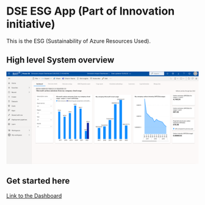 
# DSE ESG App (Part of Innovation initiative)
This is the ESG (Sustainability of Azure Resources Used). 

## High level System overview
![CoE.png](https://github.com/PrezSeah/galleryres/blob/main/dse-app/esg-app/images/ESG-1.png)

## Get started here
[Link to the Dashboard](https://app.powerbi.com/groups/me/reports/f859a2bf-3580-4165-99b6-d89f25c4afff/ReportSectionc50b2593fb84b97af13a?referrer=appsource.microsoft.com&source=portal&screenColor=rgba%280%2C+79%2C+159%2C+1%29&skipAppMetadata=true)
